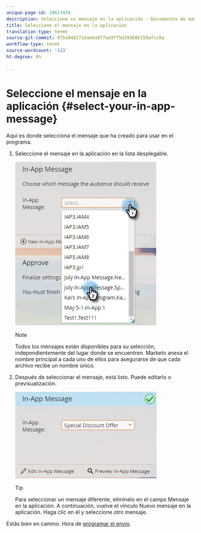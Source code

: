 ```yaml
---
unique-page-id: 10617434
description: Seleccione su mensaje en la aplicación - Documentos de marketing - Documentación del producto
title: Seleccione el mensaje en la aplicación
translation-type: tm+mt
source-git-commit: 975e048271dae6a877ae9ff5d39360b159afcc8a
workflow-type: tm+mt
source-wordcount: '113'
ht-degree: 0%

---
```



# Seleccione el mensaje en la aplicación {#select-your-in-app-message}

Aquí es donde selecciona el mensaje que ha creado para usar en el programa.

1. Seleccione el mensaje en la aplicación en la lista desplegable.

   ![](assets/image2016-5-9-15-3a43-3a3.png)

   >[!NOTE]
   >
   >Todos los mensajes están disponibles para su selección, independientemente del lugar donde se encuentren. Marketo anexa el nombre principal a cada uno de ellos para asegurarse de que cada archivo recibe un nombre único.

1. Después de seleccionar el mensaje, está listo. Puede editarlo o previsualización.

   ![](assets/image2016-5-9-15-3a41-3a48.png)

   >[!TIP]
   >
   >Para seleccionar un mensaje diferente, elimínelo en el campo Mensaje en la aplicación. A continuación, vuelve el vínculo Nuevo mensaje en la aplicación. Haga clic en él y seleccione otro mensaje.

Estás bien en camino. Hora de [programar el envío](/help/marketo/product-docs/mobile-marketing/in-app-messages/sending-your-in-app-message/schedule-your-in-app-message.md).

